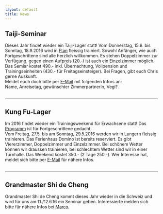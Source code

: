 ```yaml
---
layout: default
title: News
---
```


## Taiji-Seminar

Dieses Jahr findet wieder ein Taiji-Lager statt! Vom Donnerstag, 15.9. bis Sonntag, 18.9.2016 wird in [Ftan](http://www.bellavista-ftan.ch/de/index) fleissig trainiert. Sowohl Anfänger, wie auch Fortgeschrittene sind alle herzlich willkommen. Es stehen Doppelzimmer zur Verfügung, gegen einen Aufpreis (20.-) ist auch ein Einzelzimmer möglich. Das Semiar kostet 490.- inkl. Übernachtung, Vollpension und Trainingseinheiten (430.- für Freitagseinsteiger). Bei Fragen, gibt euch Chris gerne Auskunft. <br>
Meldet euch doch bitte per <a href=mailto:kelmel5@yahoo.de>E-Mail</a> mit folgenden Infors an:<br>
Name, Anreisetag, gewünschter ZimmerpartnerIn, Vegi?.<br>
<br>

- - -

## Kung Fu-Lager

Im 2016 findet wieder ein Trainingsweekend für Erwachsene statt! Das [Programm](http://www.wu-shu.ch/images/lungern_16_plan.png) ist für Fortgeschrittene gedacht.<br>
Vom Freitag, 27.5. bis am Sonntag, 29.5.2016 werden wir in Lungern fleissig trainieren. Das Ferienhaus Domino ist bereits reserviert. Es gibt Viererzimmer, Doppelzimmer und Einzelzimmer. Bei schönem Wetter können wir draussen trainieren, bei schlechtem Wetter sind wir in einer Turnhalle. Das Weekend kostet 350.- (2 Tage 250.-). Wer Interesse hat, meldet sich bitte per <a href=mailto:kelmel5@yahoo.de>E-Mail</a> für nähere Infos.<br>
<br>

- - -

## Grandmaster Shi de Cheng

Grandmaster Shi de Cheng kommt dieses Jahr wieder in die Schweiz und wird für uns am 11./12.6.16 ein Seminar geben. Interessierte melden sich bitte für nähere Infos bei <a href=mailto:skydive_77@hotmail.com>Marco</a>.